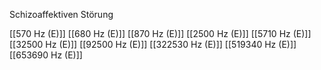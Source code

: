 Schizoaffektiven Störung

[[570 Hz (E)]]
[[680 Hz (E)]]
[[870 Hz (E)]]
[[2500 Hz (E)]]
[[5710 Hz (E)]]
[[32500 Hz (E)]]
[[92500 Hz (E)]]
[[322530 Hz (E)]]
[[519340 Hz (E)]]
[[653690 Hz (E)]]